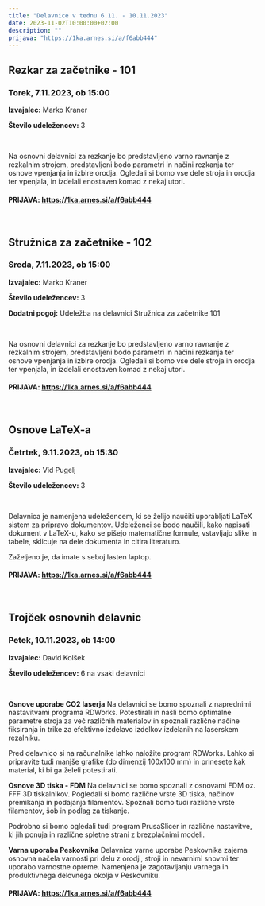 ```yaml
---
title: "Delavnice v tednu 6.11. - 10.11.2023"
date: 2023-11-02T10:00:00+02:00
description: ""
prijava: "https://1ka.arnes.si/a/f6abb444"
---
```

## Rezkar za začetnike - 101
### Torek, 7.11.2023, ob 15:00


**Izvajalec:** Marko Kraner

**Število udeležencev:** 3

&nbsp;

Na osnovni delavnici za rezkanje bo predstavljeno varno ravnanje z rezkalnim strojem, 
predstavljeni bodo parametri in načini rezkanja ter osnove vpenjanja in izbire orodja. 
Ogledali si bomo vse dele stroja in orodja ter vpenjala, in izdelali enostaven komad z nekaj utori.

####  PRIJAVA: https://1ka.arnes.si/a/f6abb444

&nbsp;
&nbsp;

## Stružnica za začetnike - 102
### Sreda, 7.11.2023, ob 15:00


**Izvajalec:** Marko Kraner

**Število udeležencev:** 3

**Dodatni pogoj:** Udeležba na delavnici Stružnica za začetnike 101

&nbsp;

Na osnovni delavnici za rezkanje bo predstavljeno varno ravnanje z rezkalnim strojem, 
predstavljeni bodo parametri in načini rezkanja ter osnove vpenjanja in izbire orodja. 
Ogledali si bomo vse dele stroja in orodja ter vpenjala, in izdelali enostaven komad z nekaj utori.

####  PRIJAVA: https://1ka.arnes.si/a/f6abb444

&nbsp;
&nbsp;

## Osnove LaTeX-a
### Četrtek, 9.11.2023, ob 15:30


**Izvajalec:** Vid Pugelj

**Število udeležencev:** 3

&nbsp;

Delavnica je namenjena udeležencem, ki se želijo naučiti uporabljati LaTeX sistem za pripravo dokumentov. Udeleženci se bodo naučili, kako napisati dokument v LaTeX-u, kako se pišejo matematične formule, vstavljajo slike in tabele, sklicuje na dele dokumenta in citira literaturo.

Zaželjeno je, da imate s seboj lasten laptop.

####  PRIJAVA: https://1ka.arnes.si/a/f6abb444

&nbsp;
&nbsp;

## Trojček osnovnih delavnic
### Petek, 10.11.2023, ob 14:00


**Izvajalec:** David Kolšek

**Število udeležencev:** 6 na vsaki delavnici

&nbsp;

**Osnove uporabe CO2 laserja**
Na delavnici se bomo spoznali z naprednimi nastavitvami programa RDWorks. Potestirali in našli bomo optimalne parametre stroja za več različnih materialov in spoznali različne načine fiksiranja in trike za efektivno izdelavo izdelkov izdelanih na laserskem rezalniku.

Pred delavnico si na računalnike lahko naložite program RDWorks. Lahko si pripravite tudi manjše grafike (do dimenzij 100x100 mm) in prinesete kak material, ki bi ga želeli potestirati.

**Osnove 3D tiska - FDM**
Na delavnici se bomo spoznali z osnovami FDM oz. FFF 3D tiskalnikov. Pogledali si bomo različne vrste 3D tiska, načinov premikanja in podajanja filamentov. Spoznali bomo tudi različne vrste filamentov, šob in podlag za tiskanje.

Podrobno si bomo ogledali tudi program PrusaSlicer in različne nastavitve, ki jih ponuja in različne spletne strani z brezplačnimi modeli. 

**Varna uporaba Peskovnika**
Delavnica varne uporabe Peskovnika zajema osnovna načela varnosti pri delu z orodji, stroji in nevarnimi snovmi ter uporabo varnostne opreme. Namenjena je zagotavljanju varnega in produktivnega delovnega okolja v Peskovniku.

####  PRIJAVA: https://1ka.arnes.si/a/f6abb444


